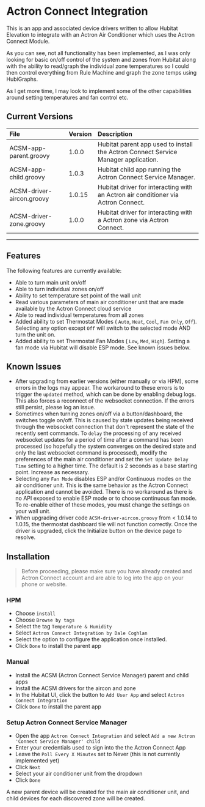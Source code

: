 # Actron Connect Integration

This is an app and associated device drivers written to allow Hubitat Elevation to integrate with an Actron Air Conditioner which uses the Actron Connect Module.

As you can see, not all functionality has been implemented, as I was only looking for basic on/off control of the system and zones from Hubitat along with the ability to read/graph the individual zone temperatures so I could then control everything from Rule Machine and graph the zone temps using HubiGraphs.

As I get more time, I may look to implement some of the other capabilities around setting temperatures and fan control etc.

## Current Versions

| File                      | Version | Description                                                                        |
| :------------------------ | :------ | :--------------------------------------------------------------------------------- |
| ACSM-app-parent.groovy    | 1.0.0   | Hubitat parent app used to install the Actron Connect Service Manager application. |
| ACSM-app-child.groovy     | 1.0.3   | Hubitat child app running the Actron Connect Service Manager.                      |
| ACSM-driver-aircon.groovy | 1.0.15  | Hubitat driver for interacting with an Actron air conditioner via Actron Connect.  |
| ACSM-driver-zone.groovy   | 1.0.0   | Hubitat driver for interacting with a Actron zone via Actron Connect.              |

---

## Features

The following features are currently available:

- Able to turn main unit on/off
- Able to turn individual zones on/off
- Ability to set temperature set point of the wall unit
- Read various parameters of main air conditioner unit that are made available by the Actron Connect cloud service
- Able to read individual temperatures from all zones
- Added ability to set Thermostat Modes ( `Auto`, `Heat`, `Cool`, `Fan Only`, `Off`). Selecting any option except `Off` will switch to the selected mode AND turn the unit on.
- Added ability to set Thermostat Fan Modes ( `Low`, `Med`, `High`). Setting a fan mode via Hubitat will disable ESP mode. See known issues below.

## Known Issues

- After upgrading from earlier versions (either manually or via HPM), some errors in the logs may appear. The workaround to these errors is to trigger the `updated` method, which can be done by enabling debug logs. This also forces a reconnect of the websocket connection. If the errors still persist, please log an issue.
- Sometimes when turning zones on/off via a button/dashboard, the switches toggle on/off. This is caused by state updates being received through the websocket connection that don't represent the state of the recently sent commands. To `delay` the processing of any received websocket updates for a period of time after a command has been processed (so hopefully the system converges on the desired state and only the last websocket command is processed), modify the preferences of the main air conditioner and set the `Set Update Delay Time` setting to a higher time. The default is 2 seconds as a base starting point. Increase as necessary.
- Selecting any `Fan Mode` disables ESP and/or Continuous modes on the air conditioner unit. This is the same behavior as the Actron Connect application and cannot be avoided. There is no workaround as there is no API exposed to enable ESP mode or to choose continuous fan mode. To re-enable either of these modes, you must change the settings on your wall unit.
- When upgrading driver code `ACSM-driver-aircon.groovy` from < 1.0.14 to 1.0.15, the thermostat dashboard tile will not function correctly. Once the driver is upgraded, click the Initialize button on the device page to resolve.

## Installation

> Before proceeding, please make sure you have already created and Actron Connect account and are able to log into the app on your phone or website.

### HPM

- Choose `install`
- Choose `Browse by tags`
- Select the tag `Temperature & Humidity`
- Select `Actron Connect Integration by Dale Coghlan`
- Select the option to configure the application once installed.
- Click `Done` to install the parent app

### Manual

- Install the ACSM (Actron Connect Service Manager) parent and child apps
- Install the ACSM drivers for the aircon and zone
- In the Hubitat UI, click the button to `Add User App` and select `Actron Connect Integration`
- Click `Done` to install the parent app

### Setup Actron Connect Service Manager

- Open the app `Actron Connect Integration` and select `Add a new Actron 'Connect Service Manager' child`
- Enter your credentials used to sign into the the Actron Connect App
- Leave the `Poll Every X Minutes` set to Never (this is not currently implemented yet)
- Click `Next`
- Select your air conditioner unit from the dropdown
- Click `Done`

A new parent device will be created for the main air conditioner unit, and child devices for each discovered zone will be created.
